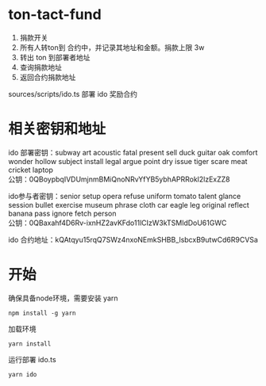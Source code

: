 # ton-tact-fund

1. 捐款开关
2. 所有人转ton到 合约中，并记录其地址和金额。捐款上限 3w
3. 转出 ton 到部署者地址
4. 查询捐款地址
5. 返回合约捐款地址

sources/scripts/ido.ts 部署 ido 奖励合约

# 相关密钥和地址

ido 部署密钥：subway art acoustic fatal present sell duck guitar oak comfort wonder hollow subject install legal argue point dry issue tiger scare meat cricket laptop  
公钥：0QBoypbqIVDUmjnmBMiQnoNRvYfYB5ybhAPRRokl2lzExZZ8  


ido参与者密钥：senior setup opera refuse uniform tomato talent glance session bullet exercise museum phrase cloth car eagle leg original reflect banana pass ignore fetch person  
公钥：0QBaxahf4D6Rv-ixnHZ2avKFdo11lCIzW3kTSMldDoU61GWC


ido 合约地址：kQAtqyu15rqQ7SWz4nxoNEmkSHBB_lsbcxB9utwCd6R9CVSa

# 开始
确保具备node环境，需要安装 yarn 
```shell
npm install -g yarn 
```
加载环境
```shell
yarn install
```

运行部署 ido.ts  
```shell
yarn ido
```
